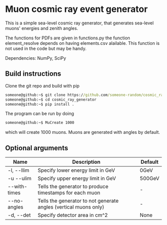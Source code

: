 # Muon cosmic ray event generator
This is a simple sea-level cosmic ray generator, that generates sea-level muons' energies and zenith angles.

The functions for PDFs are given in functions.py
the function element_resolve depends on having elements.csv alailable. This function is not used in the code but may be handy.

Dependencies: NumPy, SciPy

## Build instructions
Clone the git repo and build with pip
```bat
someone@github:~$ git clone https://github.com/someone-random/cosmic_ray_generator.git
someone@github:~$ cd cosmic_ray_generator
someone@github:~$ pip install .
```
The program can be run by doing
```bat
someone@github:~$ MuCreate 1000
```
which will create 1000 muons. Muons are generated with angles by default.
## Optional arguments
| Name        | Description | Default|
| ----------- | ----------- |--------|
| -l, --llim  | Specify lower energy limit in GeV|0GeV|
| -u --ulim   | Specify upper energy limit in GeV|500GeV|
| --with-times| Tells the generator to produce timestamps for each muon|-|
| --no-angles | Tells the generator to not generate angles (vertical muons only)|-|
| -d, --det   | Specify detector area in cm^2|None|